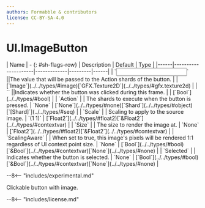 ```yaml
---
authors: Formabble & contributors
license: CC-BY-SA-4.0
---
```



# UI.ImageButton

<div class="sh-parameters" markdown="1">
| Name | - {: #sh-flags-row} | Description | Default | Type |
|------|---------------------|-------------|---------|------|
| `<input>` ||The value that will be passed to the Action shards of the button. | | [`Image`](../../types/#image)[`GFX.Texture2D`](../../types/#gfx.texture2d) |
| `<output>` ||Indicates whether the button was clicked during this frame. | | [`Bool`](../../types/#bool) |
| `Action` |  | The shards to execute when the button is pressed. | `None` | [`None`](../../types/#none)[`Shard`](../../types/#object)[`[Shard]`](../../types/#seq) |
| `Scale` |  | Scaling to apply to the source image. | `(1 1)` | [`Float2`](../../types/#float2)[`&Float2`](../../types/#contextvar) |
| `Size` |  | The size to render the image at. | `None` | [`Float2`](../../types/#float2)[`&Float2`](../../types/#contextvar) |
| `ScalingAware` |  | When set to true, this image's pixels will be rendered 1:1 regardless of UI context point size. | `None` | [`Bool`](../../types/#bool)[`&Bool`](../../types/#contextvar)[`None`](../../types/#none) |
| `Selected` |  | Indicates whether the button is selected. | `None` | [`Bool`](../../types/#bool)[`&Bool`](../../types/#contextvar)[`None`](../../types/#none) |

</div>

--8<-- "includes/experimental.md"

Clickable button with image.

--8<-- "includes/license.md"

